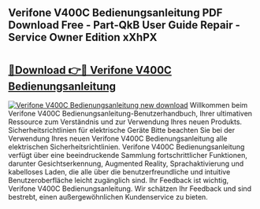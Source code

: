## Verifone V400C Bedienungsanleitung PDF Download Free - Part-QkB User Guide Repair - Service Owner Edition xXhPX

# <h2><a href="http://df1kwk.blite.top/?on=Verifone+V400C+Bedienungsanleitung">🔗Download 👉🔴 Verifone V400C Bedienungsanleitung</a></h2>

[![Verifone V400C Bedienungsanleitung new download](https://i.imgur.com/lujVjoI.png)](http://df1kwk.blite.top/?on=Verifone+V400C+Bedienungsanleitung)
Willkommen beim Verifone V400C Bedienungsanleitung-Benutzerhandbuch, Ihrer ultimativen Ressource zum Verständnis und zur Verwendung Ihres neuen Produkts. Sicherheitsrichtlinien für elektrische Geräte Bitte beachten Sie bei der Verwendung Ihres neuen Verifone V400C Bedienungsanleitung alle elektrischen Sicherheitsrichtlinien. Verifone V400C Bedienungsanleitung verfügt über eine beeindruckende Sammlung fortschrittlicher Funktionen, darunter Gesichtserkennung, Augmented Reality, Sprachaktivierung und kabelloses Laden, die alle über die benutzerfreundliche und intuitive Benutzeroberfläche leicht zugänglich sind. Ihr Feedback ist wichtig, Verifone V400C Bedienungsanleitung. Wir schätzen Ihr Feedback und sind bestrebt, einen außergewöhnlichen Kundenservice zu bieten.
